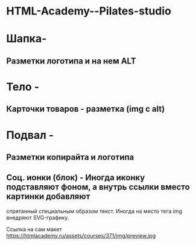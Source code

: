 # HTML-Academy--Pilates-studio

# Шапка- 
## Разметки логотипа и на нем ALT

# Тело -
## Карточки товаров - разметка (img c alt)

# Подвал -
## Разметки копирайта и логотипа
## Cоц. ионки (блок) - Иногда иконку подставляют фоном, а внутрь ссылки вместо картинки добавляют 
  спрятанный специальным образом текст. Иногда на место тега img внедряют SVG-графику. 

Ссылка на сам макет https://htmlacademy.ru/assets/courses/371/img/preview.jpg
  
